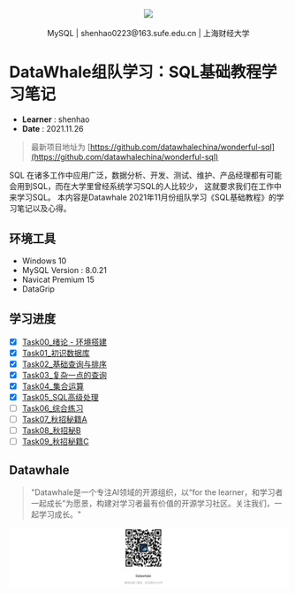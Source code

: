 <div align=center>
<img src="https://gitee.com/shenhao-stu/picgo/raw/master/Big-Data/logo.png" width="250">
</div>
<p align="center">MySQL | shenhao0223@163.sufe.edu.cn | 上海财经大学 </p>

# DataWhale组队学习：SQL基础教程学习笔记

- **Learner** : shenhao
- **Date** : 2021.11.26

> 最新项目地址为 [https://github.com/datawhalechina/wonderful-sql](https://github.com/datawhalechina/wonderful-sql)

SQL 在诸多工作中应用广泛，数据分析、开发、测试、维护、产品经理都有可能会用到SQL，而在大学里曾经系统学习SQL的人比较少，
这就要求我们在工作中来学习SQL。
本内容是Datawhale 2021年11月份组队学习《SQL基础教程》的学习笔记以及心得。

## 环境工具

- Windows 10
- MySQL Version : 8.0.21 
- Navicat Premium 15
- DataGrip

## 学习进度

* [x] [Task00_绪论 - 环境搭建](doc/Task00_绪论-环境搭建.md)
* [x] [Task01_初识数据库](doc/Task01_初识数据库.md)
* [x] [Task02_基础查询与排序](doc/Task02_基础查询与排序.md)
* [x] [Task03_复杂一点的查询](doc/Task03_复杂一点的查询.md)
* [x] [Task04_集合运算](doc/Task04_集合运算.md)
* [x] [Task05_SQL高级处理](doc/Task05_SQL高级处理.md)
* [ ] [Task06_综合练习](doc/Task06_综合练习.md)
* [ ] [Task07_秋招秘籍A](doc/Task07_秋招秘籍A.md)
* [ ] [Task08_秋招秘B](doc/Task08_秋招秘籍B.md)
* [ ] [Task09_秋招秘籍C](doc/Task09_秋招秘籍C.md)

## Datawhale

> "Datawhale是一个专注AI领域的开源组织，以“for the learner，和学习者一起成长”为愿景，构建对学习者最有价值的开源学习社区。关注我们，一起学习成长。"

![](img/datawhale_qrcode.jpeg)
